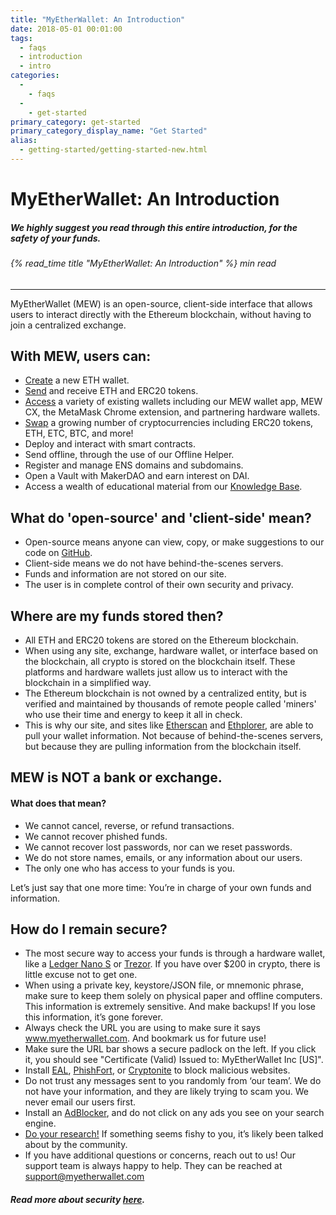 ```yaml
---
title: "MyEtherWallet: An Introduction"
date: 2018-05-01 00:01:00
tags:
  - faqs
  - introduction
  - intro
categories:
  - 
    - faqs
  - 
    - get-started
primary_category: get-started
primary_category_display_name: "Get Started"
alias:
  - getting-started/getting-started-new.html
---
```





# __MyEtherWallet: An Introduction__
##### We highly suggest you read through this entire introduction, for the safety of your funds.
###### {% read_time title "MyEtherWallet: An Introduction" %} min read
***

MyEtherWallet (MEW) is an open-source, client-side interface that allows users to interact directly with the Ethereum blockchain, without having to join a centralized exchange.

## __With MEW, users can:__


* [Create](/@@@@@@/getting-started/how-to-create-a-wallet/) a new ETH wallet.
* [Send](/@@@@@@/transactions/how-to-send-a-transaction/) and receive ETH and ERC20 tokens.
* [Access](/@@@@@@/getting-started/how-to-access-your-wallet/) a variety of existing wallets including our MEW wallet app, MEW CX, the MetaMask Chrome extension, and partnering hardware wallets.
* [Swap](/@@@@@@/swap/swapping-via-kyber-bity-changelly/) a growing number of cryptocurrencies including ERC20 tokens, ETH, ETC, BTC, and more!
* Deploy and interact with smart contracts.
* Send offline, through the use of our Offline Helper.
* Register and manage ENS domains and subdomains.
* Open a Vault with MakerDAO and earn interest on DAI.
* Access a wealth of educational material from our [Knowledge Base](https://kb.myetherwallet.com/).

## __What do 'open-source' and 'client-side' mean?__

* Open-source means anyone can view, copy, or make suggestions to our code on [GitHub](https://github.com/MyEtherWallet).
* Client-side means we do not have behind-the-scenes servers.
* Funds and information are not stored on our site.
* The user is in complete control of their own security and privacy.



## __Where are my funds stored then?__

* All ETH and ERC20 tokens are stored on the Ethereum blockchain.
* When using any site, exchange, hardware wallet, or interface based on the blockchain, all crypto is stored on the blockchain itself. These platforms and hardware wallets just allow us to interact with the blockchain in a simplified way.
* The Ethereum blockchain is not owned by a centralized entity, but is verified and maintained by thousands of remote people called 'miners' who use their time and energy to keep it all in check.
* This is why our site, and sites like [Etherscan](https://etherscan.io/) and [Ethplorer](https://ethplorer.io), are able to pull your wallet information. Not because of behind-the-scenes servers, but because they are pulling information from the blockchain itself.



## __MEW is NOT a bank or exchange.__
#### __What does that mean?__

* We cannot cancel, reverse, or refund transactions.
* We cannot recover phished funds.
* We cannot recover lost passwords, nor can we reset passwords.
* We do not store names, emails, or any information about our users.
* The only one who has access to your funds is you.

<div class="reminder">
Let’s just say that one more time: 
You’re in charge of your own funds and information.
</div>

## __How do I remain secure?__

* The most secure way to access your funds is through a hardware wallet, like a [Ledger Nano S](https://www.ledger.com/?r=fa4b) or [Trezor](https://trezor.io/?offer_id=12&aff_id=2029). If you have over $200 in crypto, there is little excuse not to get one.
* When using a private key, keystore/JSON file, or mnemonic phrase, make sure to keep them solely on physical paper and offline computers. This information is extremely sensitive. And make backups! If you lose this information, it’s gone forever.
* Always check the URL you are using to make sure it says www.myetherwallet.com. And bookmark us for future use!
* Make sure the URL bar shows a secure padlock on the left. If you click it, you should see "Certificate (Valid) Issued to: MyEtherWallet Inc [US]".
* Install [EAL](https://chrome.google.com/webstore/detail/etheraddresslookup/pdknmigbbbhmllnmgdfalmedcmcefdfn), [PhishFort](https://chrome.google.com/webstore/detail/phishfort-protect/bdiohckpogchppdldbckcdjlklanhkfc), or [Cryptonite](https://chrome.google.com/webstore/detail/cryptonite-by-metacert/keghdcpemohlojlglbiegihkljkgnige) to block malicious websites.
* Do not trust any messages sent to you randomly from ‘our team’. We do not have your information, and they are likely trying to scam you. We never email our users first.
* Install an [AdBlocker](https://chrome.google.com/webstore/detail/ublock-origin/cjpalhdlnbpafiamejdnhcphjbkeiagm?hl=en), and do not click on any ads you see on your search engine.
* [Do your research!](http://google.com) If something seems fishy to you, it’s likely been talked about by the community.
* If you have additional questions or concerns, reach out to us! Our support team is always happy to help. They can be reached at support@myetherwallet.com


##### Read more about security [here](/@@@@@@/security-and-privacy/pro-tips-how-to-avoid-phishing-scams/).